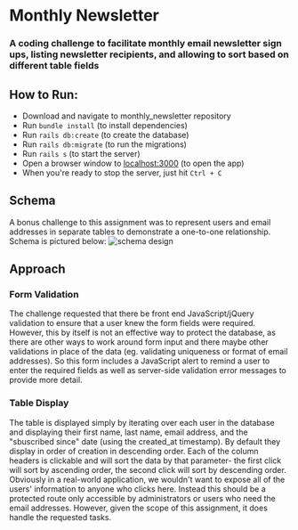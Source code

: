 # Monthly Newsletter

### A coding challenge to facilitate monthly email newsletter sign ups, listing newsletter recipients, and allowing to sort based on different table fields

## How to Run:
* Download and navigate to monthly_newsletter repository
* Run ```bundle install``` (to install dependencies)
* Run ```rails db:create``` (to create the database)
* Run ```rails db:migrate``` (to run the migrations)
* Run ```rails s``` (to start the server)
* Open a browser window to [localhost:3000](http://localhost:3000/) (to open the app)
* When you're ready to stop the server, just hit ```Ctrl + C```

## Schema
A bonus challenge to this assignment was to represent users and email addresses in separate tables to demonstrate a one-to-one relationship. Schema is pictured below: 
![schema design](https://user-images.githubusercontent.com/20649112/36929687-94e841c2-1e62-11e8-884e-56568ce946bf.png)

## Approach

### Form Validation
The challenge requested that there be front end JavaScript/jQuery validation to ensure that a user knew the form fields were required. However, this by itself is not an effective way to protect the database, as there are other ways to work around form input and there maybe other validations in place of the data (eg. validating uniqueness or format of email addresses). So this form includes a JavaScript alert to remind a user to enter the required fields as well as server-side validation error messages to provide more detail.

### Table Display
The table is displayed simply by iterating over each user in the database and displaying their first name, last name, email address, and the "sbuscribed since" date (using the created_at timestamp). By default they display in order of creation in descending order. Each of the column headers is clickable and will sort the data by that parameter- the first click will sort by ascending order, the second click will sort by descending order. 
Obviously in a real-world application, we wouldn't want to expose all of the users' information to anyone who clicks here. Instead this should be a protected route only accessible by administrators or users who need the email addresses. However, given the scope of this assignment, it does handle the requested tasks. 